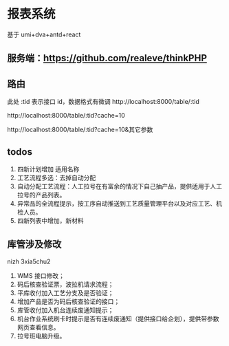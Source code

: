 # 报表系统

基于 umi+dva+antd+react

## 服务端：https://github.com/realeve/thinkPHP

## 路由

此处 :tid 表示接口 id，数据格式有微调
http://localhost:8000/table/:tid

http://localhost:8000/table/:tid?cache=10

http://localhost:8000/table/:tid?cache=10&其它参数

## todos

1.  四新计划增加 适用名称
2.  工艺流程多选：去掉自动分配
3.  自动分配工艺流程：人工拉号在有富余的情况下自己抽产品，提供适用于人工拉号的产品列表。
4.  异常品的全流程提示，按工序自动推送到工艺质量管理平台以及对应工艺、机检人员。
5.  四新列表中增加，新材料

## 库管涉及修改

nizh
3xia5chu2

1.  WMS 接口修改；
2.  码后核查验证票，波拉机请求流程；
3.  平库收付加入工艺分支及是否验证；
4.  增加产品是否为码后核查验证的接口；
5.  库管收付加入机台连续废通知提示；
6.  机台作业系统刷卡时提示是否有连续废通知（提供接口给企划），提供带参数网页查看信息。
7.  拉号班电脑升级。
